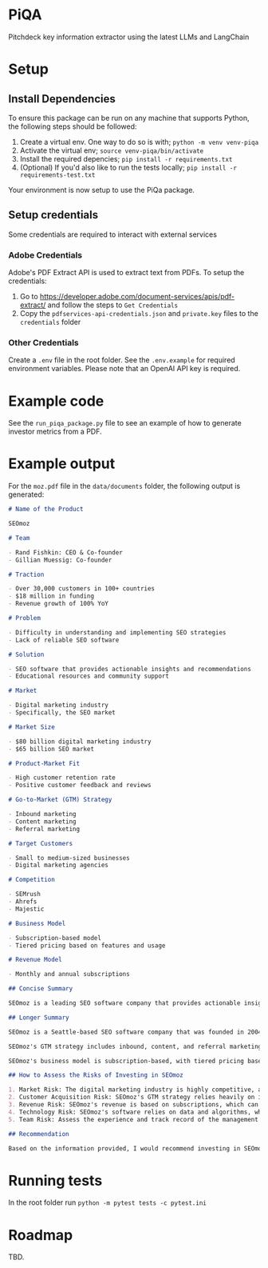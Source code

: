 # PiQA

Pitchdeck key information extractor using the latest LLMs and LangChain

# Setup

## Install Dependencies

To ensure this package can be run on any machine that supports Python, the following steps should be followed:

1. Create a virtual env. One way to do so is with; `python -m venv venv-piqa`
2. Activate the virtual env; `source venv-piqa/bin/activate`
3. Install the required depencies; `pip install -r requirements.txt`
4. (Optional) If you'd also like to run the tests locally; `pip install -r requirements-test.txt`

Your environment is now setup to use the PiQa package.

## Setup credentials

Some credentials are required to interact with external services

### Adobe Credentials

Adobe's PDF Extract API is used to extract text from PDFs. To setup the credentials:

1. Go to https://developer.adobe.com/document-services/apis/pdf-extract/ and follow the steps to `Get Credentials`
2. Copy the `pdfservices-api-credentials.json` and `private.key` files to the `credentials` folder

### Other Credentials

Create a `.env` file in the root folder. See the `.env.example` for required environment variables. Please note that an OpenAI API key is required.

# Example code

See the `run_piqa_package.py` file to see an example of how to generate investor metrics from a PDF.

# Example output

For the `moz.pdf` file in the `data/documents` folder, the following output is generated:

```md
# Name of the Product

SEOmoz

# Team

- Rand Fishkin: CEO & Co-founder
- Gillian Muessig: Co-founder

# Traction

- Over 30,000 customers in 100+ countries
- $18 million in funding
- Revenue growth of 100% YoY

# Problem

- Difficulty in understanding and implementing SEO strategies
- Lack of reliable SEO software

# Solution

- SEO software that provides actionable insights and recommendations
- Educational resources and community support

# Market

- Digital marketing industry
- Specifically, the SEO market

# Market Size

- $80 billion digital marketing industry
- $65 billion SEO market

# Product-Market Fit

- High customer retention rate
- Positive customer feedback and reviews

# Go-to-Market (GTM) Strategy

- Inbound marketing
- Content marketing
- Referral marketing

# Target Customers

- Small to medium-sized businesses
- Digital marketing agencies

# Competition

- SEMrush
- Ahrefs
- Majestic

# Business Model

- Subscription-based model
- Tiered pricing based on features and usage

# Revenue Model

- Monthly and annual subscriptions

## Concise Summary

SEOmoz is a leading SEO software company that provides actionable insights and recommendations to help businesses improve their search engine rankings. With over 30,000 customers in 100+ countries and $18 million in funding, SEOmoz has a strong market presence and revenue growth of 100% YoY. The company's GTM strategy includes inbound, content, and referral marketing, and its target customers are small to medium-sized businesses and digital marketing agencies. The company faces competition from SEMrush, Ahrefs, and Majestic, but has a high customer retention rate and positive customer feedback.

## Longer Summary

SEOmoz is a Seattle-based SEO software company that was founded in 2004 by Rand Fishkin and Gillian Muessig. The company's mission is to help businesses improve their search engine rankings by providing actionable insights and recommendations. SEOmoz has over 30,000 customers in 100+ countries and has raised $18 million in funding. The company's revenue has grown 100% YoY, and it has a high customer retention rate and positive customer feedback.

SEOmoz's GTM strategy includes inbound, content, and referral marketing. The company's target customers are small to medium-sized businesses and digital marketing agencies. SEOmoz faces competition from SEMrush, Ahrefs, and Majestic, but differentiates itself by providing educational resources and community support.

SEOmoz's business model is subscription-based, with tiered pricing based on features and usage. The company's revenue model includes monthly and annual subscriptions.

## How to Assess the Risks of Investing in SEOmoz

1. Market Risk: The digital marketing industry is highly competitive, and SEOmoz faces competition from established players like SEMrush, Ahrefs, and Majestic. Assess the company's ability to differentiate itself and capture market share.
2. Customer Acquisition Risk: SEOmoz's GTM strategy relies heavily on inbound, content, and referral marketing. Assess the effectiveness of these strategies and the company's ability to acquire new customers.
3. Revenue Risk: SEOmoz's revenue is based on subscriptions, which can be affected by customer churn and pricing pressure. Assess the company's ability to retain customers and maintain pricing power.
4. Technology Risk: SEOmoz's software relies on data and algorithms, which can be affected by changes in search engine algorithms and data availability. Assess the company's ability to adapt to these changes and maintain the accuracy and relevance of its software.
5. Team Risk: Assess the experience and track record of the management team, particularly Rand Fishkin and Gillian Muessig, who are the co-founders of the company.

## Recommendation

Based on the information provided, I would recommend investing in SEOmoz. The company has a strong market presence, revenue growth, and customer retention rate. Its GTM strategy is effective, and it has a differentiated product offering with educational resources and community support. While there are risks associated with investing in the digital marketing industry, I believe that SEOmoz has a strong team and is well-positioned to capture market share.
```

# Running tests

In the root folder run `python -m pytest tests -c pytest.ini`

# Roadmap

TBD.
